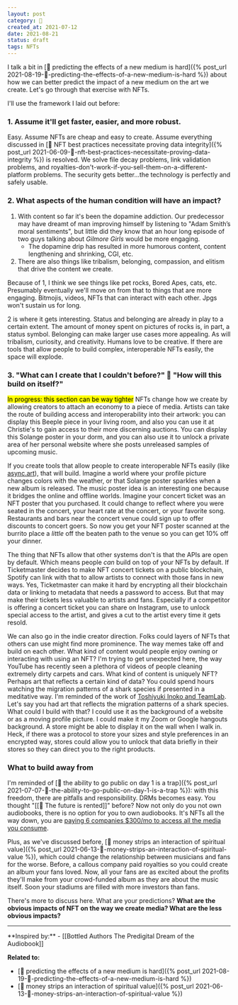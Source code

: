 ```yaml
---
layout: post
category: 🌱
created_at: 2021-07-12
date: 2021-08-21
status: draft
tags: NFTs
---
```

I talk a bit in [🌳 predicting the effects of a new medium is hard]({% post_url 2021-08-19-🌳-predicting-the-effects-of-a-new-medium-is-hard %}) about how we can better predict the impact of a new medium on the art we create. Let's go through that exercise with NFTs.

I'll use the framework I laid out before:
### 1. Assume it'll get faster, easier, and more robust.
Easy. Assume NFTs are cheap and easy to create. Assume everything discussed in [🌱 NFT best practices necessitate proving data integrity]({% post_url 2021-06-09-🌱-nft-best-practices-necessitate-proving-data-integrity %}) is resolved. We solve file decay problems,  link validation problems, and royalties-don't-work-if-you-sell-them-on-a-different-platform problems. The security gets better...the technology is perfectly and safely usable.
### 2. What aspects of the human condition will have an impact?
1. With content so far it's been the dopamine addiction. Our predecessor may have dreamt of man improving himself by listening to "Adam Smith’s moral sentiments", but little did they know that an hour long episode of two guys talking about _Gilmore Girls_ would be more engaging.
	- The dopamine drip has resulted in more humorous content, content lengthening and shrinking, CGI, etc.
2. There are also things like tribalism, belonging, compassion, and elitism that drive the content we create.

Because of 1, I think we see things like pet rocks, Bored Apes, cats, etc. Presumably eventually we'll move on from that to things that are more engaging. Bitmojis, videos, NFTs that can interact with each other. Jpgs won't sustain us for long.

2 is where it gets interesting. Status and belonging are already in play to a certain extent. The amount of money spent on pictures of rocks is, in part, a status symbol. Belonging can make larger use cases more appealing. As will tribalism, curiosity, and creativity. Humans love to be creative. If there are tools that allow people to build complex, interoperable NFTs easily, the space will explode.

### 3. "What can I create that I couldn't before?" 🔄 "How will this build on itself?"
<mark>In progress: this section can be way tighter</mark>
NFTs change how we create by allowing creators to attach an economy to a piece of media. Artists can take the route of building access and interoperability into their artwork: you can display this Beeple piece in your living room, and also you can use it at Christie's to gain access to their more discerning auctions. You can display this Solange poster in your dorm, and you can also use it to unlock a private area of her personal website where she posts unreleased samples of upcoming music.

If you create tools that allow people to create interoperable NFTs easily (like [async.art](https://async.art)), that will build. Imagine a world where your profile picture changes colors with the weather, or that Solange poster sparkles when a new album is released. The music poster idea is an interesting one because it bridges the online and offline worlds. Imagine your concert ticket was an NFT poster that you purchased. It could change to reflect where you were seated in the concert, your heart rate at the concert, or your favorite song. Restaurants and bars near the concert venue could sign up to offer discounts to concert goers. So now you get your NFT poster scanned at the burrito place a _little_ off the beaten path to the venue so you can get 10% off your dinner.

The thing that NFTs allow that other systems don't is that the APIs are open by default. Which means people _can_ build on top of your NFTs by default. If Ticketmaster decides to make NFT concert tickets on a public blockchain, Spotify can link with that to allow artists to connect with those fans in new ways. Yes, Ticketmaster can make it hard by encrypting all their blockchain data or linking to metadata that needs a password to access. But that may make their tickets less valuable to artists and fans. Especially if a competitor is offering a concert ticket you can share on Instagram, use to unlock special access to the artist, and gives a cut to the artist every time it gets resold.

We can also go in the indie creator direction. Folks could layers of NFTs that others can use might find more prominence. The way memes take off and build on each other. What kind of content would people enjoy owning or interacting with using an NFT? I'm trying to get unexpected here, the way YouTube has recently seen a plethora of videos of people cleaning extremely dirty carpets and cars. What kind of content is uniquely NFT? Perhaps art that reflects a certain kind of data? You could spend hours watching the migration patterns of a shark species if presented in a meditative way. I'm reminded of the work of [Toshiyuki Inoko and TeamLab](https://discovery.cathaypacific.com/the-wizard-of-awes-teamlab-founder-brings-the-magic-to-macao/). Let's say you had art that reflects the migration patterns of a shark species. What could I build with that? I could use it as the background of a website or as a moving profile picture. I could make it my Zoom or Google hangouts background. A store might be able to display it on the wall when I walk in. Heck, if there was a protocol to store your sizes and style preferences in an encrypted way, stores could allow you to unlock that data briefly in their stores so they can direct you to the right products.

### What to build away from
I'm reminded of [🌱 the ability to go public on day 1 is a trap]({% post_url 2021-07-07-🌱-the-ability-to-go-public-on-day-1-is-a-trap %}): with this freedom, there are pitfalls and responsibility. DRMs becomes easy. You thought "[[🌰 The future is rented]]" before? Now not only do you not own audiobooks, there is no option for you to own audiobooks. It's NFTs all the way down, you are [paying 6 companies $300/mo to access all the media you consume](https://www.webfx.com/blog/internet/the-6-companies-that-own-almost-all-media-infographic/).

Plus, as we've discussed before, [🌰 money strips an interaction of spiritual value]({% post_url 2021-06-13-🌰-money-strips-an-interaction-of-spiritual-value %}), which could change the relationship between musicians and fans for the worse. Before, a callous company paid royalties so you could create an album your fans loved. Now, all your fans are as excited about the profits they'll make from your crowd-funded album as they are about the music itself. Soon your stadiums are filled with more investors than fans.

There's more to discuss here. What are your predictions? **What are the obvious impacts of NFT on the way we create media? What are the less obvious impacts?**
<hr/>
**Inspired by:** 
- [[Bottled Authors The Predigital Dream of the Audiobook]]

**Related to:**
- [🌳 predicting the effects of a new medium is hard]({% post_url 2021-08-19-🌳-predicting-the-effects-of-a-new-medium-is-hard %})
- [🌰 money strips an interaction of spiritual value]({% post_url 2021-06-13-🌰-money-strips-an-interaction-of-spiritual-value %})
